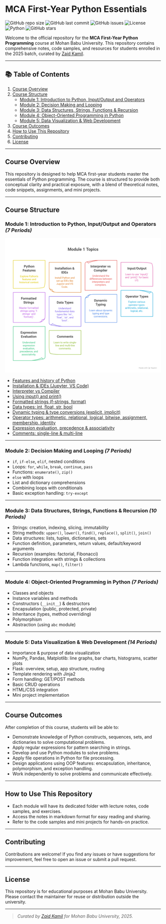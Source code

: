 # MCA First-Year Python Essentials

![GitHub repo size](https://img.shields.io/github/repo-size/Mohan-Babu-University-Official/mca_python_course_content_2025?style=flat-square)
![GitHub last commit](https://img.shields.io/github/last-commit/Mohan-Babu-University-Official/mca_python_course_content_2025?style=flat-square)
![GitHub issues](https://img.shields.io/github/issues/Mohan-Babu-University-Official/mca_python_course_content_2025?style=flat-square)
![License](https://img.shields.io/badge/license-Educational-blue?style=flat-square)
![Python](https://img.shields.io/badge/python-3.10%2B-blue?style=flat-square)
![GitHub stars](https://img.shields.io/github/stars/Mohan-Babu-University-Official/mca_python_course_content_2025?style=social)

Welcome to the official repository for the **MCA First-Year Python Programming** course at Mohan Babu University. This repository contains comprehensive notes, code samples, and resources for students enrolled in the 2025 batch, curated by [Zaid Kamil](https://github.com/zaid-kamil).

---

## 📚 Table of Contents

1. [Course Overview](#course-overview)
2. [Course Structure](#course-structure)
    - [Module 1: Introduction to Python, Input/Output and Operators](#module-1-introduction-to-python-inputoutput-and-operators)
    - [Module 2: Decision Making and Looping](#module-2-decision-making-and-looping)
    - [Module 3: Data Structures, Strings, Functions & Recursion](#module-3-data-structures-strings-functions--recursion)
    - [Module 4: Object-Oriented Programming in Python](#module-4-object-oriented-programming-in-python)
    - [Module 5: Data Visualization & Web Development](#module-5-data-visualization--web-development)
3. [Course Outcomes](#course-outcomes)
4. [How to Use This Repository](#how-to-use-this-repository)
5. [Contributing](#contributing)
6. [License](#license)

---

## Course Overview

This repository is designed to help MCA first-year students master the essentials of Python programming. The course is structured to provide both conceptual clarity and practical exposure, with a blend of theoretical notes, code snippets, assignments, and mini projects.

---

## Course Structure

### Module 1: Introduction to Python, Input/Output and Operators _(7 Periods)_
<img src="module_1/Module 1_ Topics.png" alt="Module 1 Image" width="600">

- [Features and history of Python](module_1/module1_features_and_history_of_python.md)
- [Installation & IDEs (Jupyter, VS Code)](module_1/module1_installation_and_ides.md)
- [Interpreter vs Compiler](module_1/module1_interpreter_vs_compiler.md)
- [Using input() and print()](module_1/module1_input_output_and_data_types.md#1-using-input-and-print)
- [Formatted strings (f-strings, format)](module_1/module1_input_output_and_data_types.md#2-formatted-strings)
- [Data types: int, float, str, bool](module1_input_output_and_data_types.md#3-data-types-int-float-str-bool)
- [Dynamic typing & type conversions (explicit, implicit)](module1_input_output_and_data_types.md#4-extra-tips-for-students)
- [Operator types: arithmetic, relational, logical, bitwise, assignment, membership, identity](module_1/module1_operators_expressions_comments.md#1-operator-types-in-python)
- [Expression evaluation, precedence & associativity](module_1/module1_operators_expressions_comments.md#2-expression-evaluation-precedence--associativity)
- [Comments: single-line & multi-line](module_1/module1_operators_expressions_comments.md#3-comments-in-python)

---

### Module 2: Decision Making and Looping _(7 Periods)_

- `if`, `if-else`, `elif`, nested conditions
- Loops: `for`, `while`, `break`, `continue`, `pass`
- Functions: `enumerate()`, `zip()`
- `else` with loops
- List and dictionary comprehensions
- Combining loops with conditionals
- Basic exception handling: `try-except`

---

### Module 3: Data Structures, Strings, Functions & Recursion _(10 Periods)_

- Strings: creation, indexing, slicing, immutability
- String methods: `upper()`, `lower()`, `find()`, `replace()`, `split()`, `join()`
- Data structures: lists, tuples, dictionaries, sets
- Function definition, parameters, return values, default/keyword arguments
- Recursion (examples: factorial, Fibonacci)
- Function integration with strings & collections
- Lambda functions, `map()`, `filter()`

---

### Module 4: Object-Oriented Programming in Python _(7 Periods)_

- Classes and objects
- Instance variables and methods
- Constructors (`__init__`) & destructors
- Encapsulation (public, protected, private)
- Inheritance (types, method overriding)
- Polymorphism
- Abstraction (using `abc` module)

---

### Module 5: Data Visualization & Web Development _(14 Periods)_

- Importance & purpose of data visualization
- NumPy, Pandas, Matplotlib: line graphs, bar charts, histograms, scatter plots
- Flask: overview, setup, app structure, routing
- Template rendering with Jinja2
- Form handling: GET/POST methods
- Basic CRUD operations
- HTML/CSS integration
- Mini project implementation

---

## Course Outcomes

After completion of this course, students will be able to:

- Demonstrate knowledge of Python constructs, sequences, sets, and dictionaries to solve computational problems.
- Apply regular expressions for pattern searching in strings.
- Develop and use Python modules to solve problems.
- Apply file operations in Python for file processing.
- Design applications using OOP features: encapsulation, inheritance, polymorphism, and exception handling.
- Work independently to solve problems and communicate effectively.

---

## How to Use This Repository

- Each module will have its dedicated folder with lecture notes, code samples, and exercises.
- Access the notes in markdown format for easy reading and sharing.
- Refer to the code samples and mini projects for hands-on practice.

---

## Contributing

Contributions are welcome! If you find any issues or have suggestions for improvement, feel free to open an issue or submit a pull request.

---

## License

This repository is for educational purposes at Mohan Babu University. Please contact the maintainer for reuse or distribution outside the university.

---

> _Curated by [Zaid Kamil](https://github.com/zaid-kamil) for Mohan Babu University, 2025._
